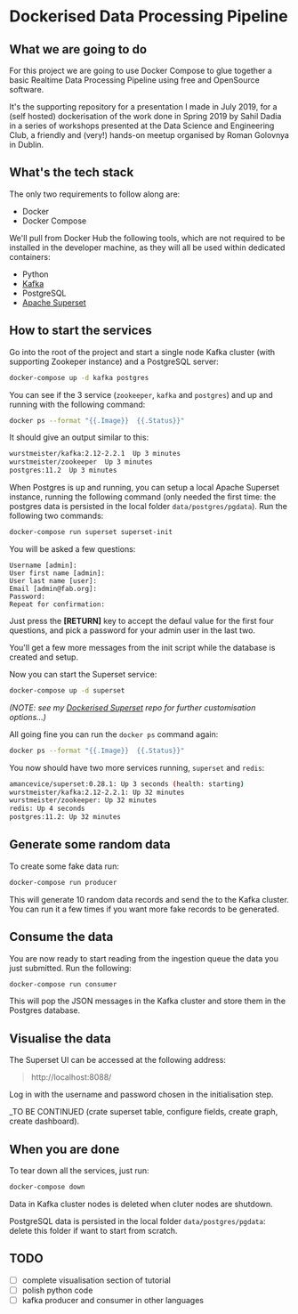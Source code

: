 # Dockerised Data Processing Pipeline


## What we are going to do

For this project we are going to use Docker Compose to glue together a basic Realtime Data Processing Pipeline using free and OpenSource software. 

It's the supporting repository for a presentation I made in July 2019, for a (self hosted) dockerisation of the work done in Spring 2019 by Sahil Dadia in a series of workshops presented at the Data Science and Engineering Club, a friendly and (very!) hands-on meetup organised by Roman Golovnya in Dublin.


## What's the tech stack

The only two requirements to follow along are:

- Docker
- Docker Compose

We'll pull from Docker Hub the following tools, which are not required to be installed in the developer machine, as they will all be used within dedicated containers:

- Python
- [Kafka](https://hub.docker.com/r/wurstmeister/kafka/)
- PostgreSQL
- [Apache Superset](https://hub.docker.com/r/amancevice/superset/)


## How to start the services

Go into the root of the project and start a single node Kafka cluster (with supporting Zookeper instance) and a PostgreSQL server:

```sh
docker-compose up -d kafka postgres
```

You can see if the 3 service (`zookeeper`, `kafka` and `postgres`) and up and running with the following command:

```sh
docker ps --format "{{.Image}}  {{.Status}}"
```

It should give an output similar to this:

```sh
wurstmeister/kafka:2.12-2.2.1  Up 3 minutes
wurstmeister/zookeeper  Up 3 minutes
postgres:11.2  Up 3 minutes
```

When Postgres is up and running, you can setup a local Apache Superset instance, running the following command (only needed the first time: the postgres data is persisted in the local folder `data/postgres/pgdata`). Run the following two commands:

```sh
docker-compose run superset superset-init
```

You will be asked a few questions:

```text
Username [admin]:
User first name [admin]:
User last name [user]:
Email [admin@fab.org]:
Password:
Repeat for confirmation:
```

Just press the **[RETURN]** key to accept the defaul value for the first four questions, and pick a password for your admin user in the last two.

You'll get a few more messages from the init script while the database is created and setup.

Now you can start the Superset service:

```sh
docker-compose up -d superset
```

_(NOTE: see my [Dockerised Superset](https://github.com/enricomarchesin/dockerised-superset) repo for further customisation options...)_

All going fine you can run the `docker ps` command again:

```sh
docker ps --format "{{.Image}}  {{.Status}}"
```

You now should have two more services running, `superset` and `redis`:

```sh
amancevice/superset:0.28.1: Up 3 seconds (health: starting)
wurstmeister/kafka:2.12-2.2.1: Up 32 minutes
wurstmeister/zookeeper: Up 32 minutes
redis: Up 4 seconds
postgres:11.2: Up 32 minutes
```


## Generate some random data

To create some fake data run:

```sh
docker-compose run producer
```

This will generate 10 random data records and send the to the Kafka cluster. You can run it a few times if you want more fake records to be generated.


## Consume the data

You are now ready to start reading from the ingestion queue the data you just submitted. Run the following:

```sh
docker-compose run consumer
```

This will pop the JSON messages in the Kafka cluster and store them in the Postgres database.


## Visualise the data

The Superset UI can be accessed at the following address:

> http://localhost:8088/

Log in with the username and password chosen in the initialisation step.

_TO BE CONTINUED (crate superset table, configure fields, create graph, create dashboard).


## When you are done

To tear down all the services, just run:

```sh
docker-compose down
```

Data in Kafka cluster nodes is deleted when cluter nodes are shutdown.

PostgreSQL data is persisted in the local folder `data/postgres/pgdata`: delete this folder if want to start from scratch.


## TODO

- [ ] complete visualisation section of tutorial
- [ ] polish python code
- [ ] kafka producer and consumer in other languages
